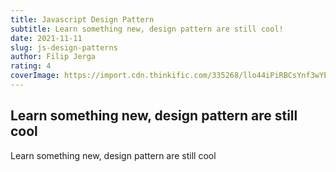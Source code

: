 ```yaml
---
title: Javascript Design Pattern
subtitle: Learn something new, design pattern are still cool!
date: 2021-11-11
slug: js-design-patterns
author: Filip Jerga
rating: 4
coverImage: https://import.cdn.thinkific.com/335268/llo44iPiRBCsYnf3wYEk_c%23_Logo.jpg
---
```


## Learn something new, design pattern are still cool

Learn something new, design pattern are still cool